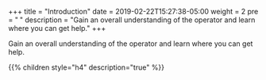 +++
title = "Introduction"
date = 2019-02-22T15:27:38-05:00
weight = 2
pre = "<b> </b>"
description = "Gain an overall understanding of the operator and learn where you can get help."
+++

Gain an overall understanding of the operator and learn where you can get help.

{{% children style="h4" description="true" %}}
